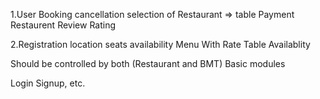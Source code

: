 1.User
Booking
cancellation
selection of Restaurant => table
Payment
Restaurent
Review
Rating

2.Registration
location
seats availability
Menu With Rate
Table Availablity

Should be controlled by both (Restaurant and BMT)
Basic modules

Login
Signup, etc.

